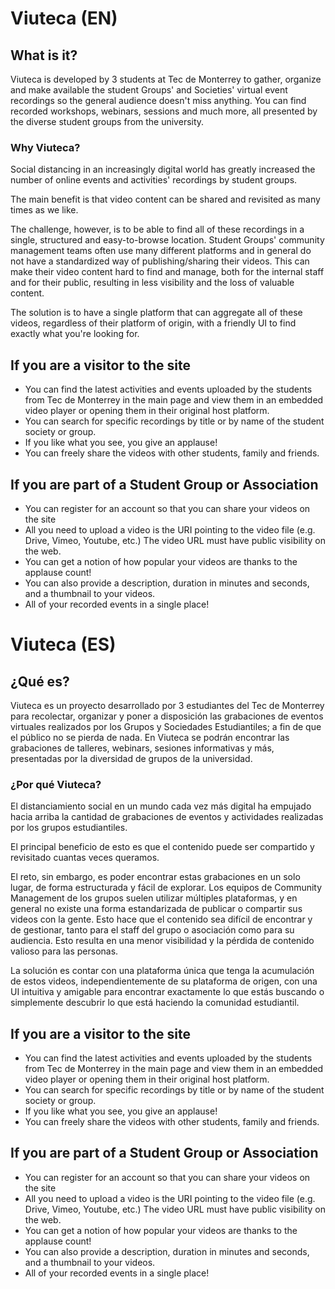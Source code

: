 # Viuteca (EN)

## What is it?

Viuteca is developed by 3 students at Tec de Monterrey to gather, organize and make available the student Groups' and Societies' virtual event recordings so the general audience doesn't miss anything. You can find recorded workshops, webinars, sessions and much more, all presented by the diverse student groups from the university.

### Why Viuteca?
Social distancing in an increasingly digital world has greatly increased the number of online events and activities' recordings by student groups. 

The main benefit is that video content can be shared and revisited as many times as we like.

The challenge, however, is to be able to find all of these recordings in a single, structured and easy-to-browse location. 
Student Groups' community management teams often use many different platforms and in general do not have a standardized way of publishing/sharing their videos. This can make their video content hard to find and manage, both for the internal staff and for their public, resulting in less visibility and the loss of valuable content.

The solution is to have a single platform that can aggregate all of these videos, regardless of their platform of origin, with a friendly UI to find exactly what you're looking for.

## If you are a visitor to the site
- You can find the latest activities and events uploaded by the students from Tec de Monterrey in the main page and view them in an embedded video player or opening them in their original host platform.
- You can search for specific recordings by title or by name of the student society or group.
- If you like what you see, you give an applause!
- You can freely share the videos with other students, family and friends.

## If you are part of a Student Group or Association
- You can register for an account so that you can share your videos on the site
- All you need to upload a video is the URI pointing to the video file (e.g. Drive, Vimeo, Youtube, etc.) The video URL must have public visibility on the web.
- You can get a notion of how popular your videos are thanks to the applause count!
- You can also provide a description, duration in minutes and seconds, and a thumbnail to your videos.
- All of your recorded events in a single place!

# Viuteca (ES)

## ¿Qué es?

Viuteca es un proyecto desarrollado por 3 estudiantes del Tec de Monterrey para recolectar, organizar y poner a disposición las grabaciones de eventos virtuales realizados por los Grupos y Sociedades Estudiantiles; a fin de que el público no se pierda de nada.
En Viuteca se podrán encontrar las grabaciones de talleres, webinars, sesiones informativas y más, presentadas por la diversidad de grupos de la universidad.

### ¿Por qué Viuteca?
El distanciamiento social en un mundo cada vez más digital ha empujado hacia arriba la cantidad de grabaciones de eventos y actividades realizadas por los grupos estudiantiles.

El principal beneficio de esto es que el contenido puede ser compartido y revisitado cuantas veces queramos.

El reto, sin embargo, es poder encontrar estas grabaciones en un solo lugar, de forma estructurada y fácil de explorar.
Los equipos de Community Management de los grupos suelen utilizar múltiples plataformas, y en general no existe una forma estandarizada de publicar o compartir sus videos con la gente. Esto hace que el contenido sea difícil de encontrar y de gestionar, tanto para el staff del grupo o asociación como para su audiencia. Esto resulta en una menor visibilidad y la pérdida de contenido valioso para las personas.

La solución es contar con una plataforma única que tenga la acumulación de estos videos, independientemente de su plataforma de origen, con una UI intuitiva y amigable para encontrar exactamente lo que estás buscando o simplemente descubrir lo que está haciendo la comunidad estudiantil. 

## If you are a visitor to the site
- You can find the latest activities and events uploaded by the students from Tec de Monterrey in the main page and view them in an embedded video player or opening them in their original host platform.
- You can search for specific recordings by title or by name of the student society or group.
- If you like what you see, you give an applause!
- You can freely share the videos with other students, family and friends.

## If you are part of a Student Group or Association
- You can register for an account so that you can share your videos on the site
- All you need to upload a video is the URI pointing to the video file (e.g. Drive, Vimeo, Youtube, etc.) The video URL must have public visibility on the web.
- You can get a notion of how popular your videos are thanks to the applause count!
- You can also provide a description, duration in minutes and seconds, and a thumbnail to your videos.
- All of your recorded events in a single place!
